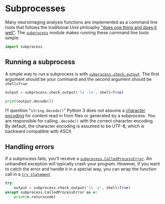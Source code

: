 # Subprocesses
Many neuroimaging analysis functions are implemented as a command line tools that
follows the traditional Unix philosphy 
["does one thing and does it well"](https://en.wikipedia.org/wiki/Unix_philosophy).
The 
[`subprocess`](https://docs.python.org/3/library/subprocess.html)
module makes running these command line tools simple.

```python
import subprocess
```

## Running a subprocess
A simple way to run a subprocess is with
[`subprocess.check_output`](https://docs.python.org/3/library/shutil.html#shutil.rmtree).
The first argument should be your command and the second argument should be 
`shell=True`

```python
output = subprocess.check_output('ls -la', shell=True)

print(output.decode())
```

!!! question "`string.decode()`"
    Python 3 does not assume a
    [character encoding](https://en.wikipedia.org/wiki/Character_encoding)
    for content read in from files or generated by a subprocess.
    _You_ are responsible for calling `.decode()` with the correct character 
    encoding. By default, the character encoding is assumed to be UTF-8, which 
    is backward compatible with ASCII.

## Handling errors
If a subprocess fails, you'll receive a 
[`subprocess.CalledProcessError`](https://docs.python.org/3/library/subprocess.html#subprocess.CalledProcessError).
An unhandled exception will typically crash your program. However, if you want 
to catch the error and handle it in a special way, you can 
wrap the function call in a 
[`try statement`](https://docs.python.org/3/reference/compound_stmts.html#try)

```python
try:
    output = subprocess.check_output('ls -z', shell=True)
except subprocess.CalledProcessError as e:
    print(e.returncode)
```

